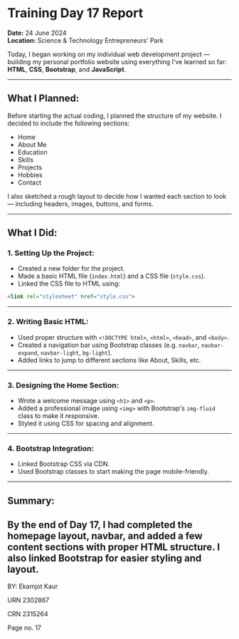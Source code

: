 
# Training Day 17 Report  
**Date:** 24 June 2024  
**Location:** Science & Technology Entrepreneurs' Park  

Today, I began working on my individual web development project — building my personal portfolio website using everything I’ve learned so far: **HTML**, **CSS**, **Bootstrap**, and **JavaScript**.

---

## What I Planned:

Before starting the actual coding, I planned the structure of my website. I decided to include the following sections:

- Home  
- About Me  
- Education  
- Skills  
- Projects  
- Hobbies  
- Contact  

I also sketched a rough layout to decide how I wanted each section to look — including headers, images, buttons, and forms.

---

## What I Did:

### 1. Setting Up the Project:
- Created a new folder for the project.
- Made a basic HTML file (`index.html`) and a CSS file (`style.css`).
- Linked the CSS file to HTML using:

```html
<link rel="stylesheet" href="style.css">
```

---

### 2. Writing Basic HTML:
- Used proper structure with `<!DOCTYPE html>`, `<html>`, `<head>`, and `<body>`.
- Created a navigation bar using Bootstrap classes (e.g. `navbar`, `navbar-expand`, `navbar-light`, `bg-light`).
- Added links to jump to different sections like About, Skills, etc.

---

### 3. Designing the Home Section:
- Wrote a welcome message using `<h1>` and `<p>`.
- Added a professional image using `<img>` with Bootstrap's `img-fluid` class to make it responsive.
- Styled it using CSS for spacing and alignment.

---

### 4. Bootstrap Integration:
- Linked Bootstrap CSS via CDN.
- Used Bootstrap classes to start making the page mobile-friendly.

---

## Summary:
By the end of Day 17, I had completed the homepage layout, navbar, and added a few content sections with proper HTML structure. I also linked Bootstrap for easier styling and layout.
---

BY: Ekamjot Kaur  

URN 2302867  

CRN 2315264  

Page no. 17

